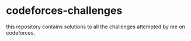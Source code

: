 # codeforces-challenges
this repository contains solutions to all the challenges attempted by me on codeforces.

